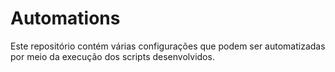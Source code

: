 # Automations
Este repositório contém várias configurações que podem ser automatizadas por meio da execução dos scripts desenvolvidos.
